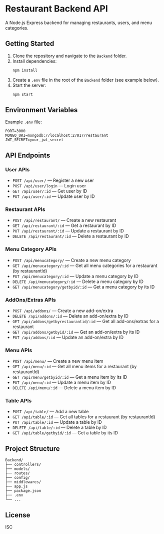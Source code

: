 # Restaurant Backend API

A Node.js Express backend for managing restaurants, users, and menu categories.

## Getting Started

1. Clone the repository and navigate to the `Backend` folder.
2. Install dependencies:
   ```bash
   npm install
   ```
3. Create a `.env` file in the root of the `Backend` folder (see example below).
4. Start the server:
   ```bash
   npm start
   ```

## Environment Variables

Example `.env` file:
```
PORT=3000
MONGO_URI=mongodb://localhost:27017/restaurant
JWT_SECRET=your_jwt_secret
```


## API Endpoints

### User APIs
- `POST /api/user/` — Register a new user
- `POST /api/user/login` — Login user
- `GET /api/user/:id` — Get user by ID
- `PUT /api/user/:id` — Update user by ID

### Restaurant APIs
- `POST /api/restaurant/` — Create a new restaurant
- `GET /api/restaurant/:id` — Get a restaurant by ID
- `PUT /api/restaurant/:id` — Update a restaurant by ID
- `DELETE /api/restaurant/:id` — Delete a restaurant by ID

### Menu Category APIs
- `POST /api/menucategory/` — Create a new menu category
- `GET /api/menucategory/:id` — Get all menu categories for a restaurant (by restaurantId)
- `PUT /api/menucategory/:id` — Update a menu category by ID
- `DELETE /api/menucategory/:id` — Delete a menu category by ID
- `GET /api/menucategory/getbyid/:id` — Get a menu category by its ID

### AddOns/Extras APIs
- `POST /api/addons/` — Create a new add-on/extra
- `DELETE /api/addons/:id` — Delete an add-on/extra by ID
- `GET /api/addons/getbyrestaurantid/:id` — Get all add-ons/extras for a restaurant
- `GET /api/addons/getbyid/:id` — Get an add-on/extra by its ID
- `PUT /api/addons/:id` — Update an add-on/extra by ID


### Menu APIs
- `POST /api/menu/` — Create a new menu item
- `GET /api/menu/:id` — Get all menu items for a restaurant (by restaurantId)
- `GET /api/menu/getbyid/:id` — Get a menu item by its ID
- `PUT /api/menu/:id` — Update a menu item by ID
- `DELETE /api/menu/:id` — Delete a menu item by ID

### Table APIs
- `POST /api/table/` — Add a new table
- `GET /api/table/:id` — Get all tables for a restaurant (by restaurantId)
- `PUT /api/table/:id` — Update a table by ID
- `DELETE /api/table/:id` — Delete a table by ID
- `GET /api/table/getbyid/:id` — Get a table by its ID

## Project Structure

```
Backend/
├── controllers/
├── models/
├── routes/
├── config/
├── middlewares/
├── app.js
├── package.json
├── .env
└── ...
```

## License
ISC
